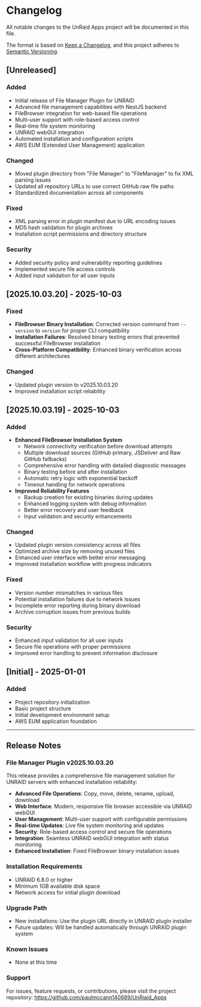 # Changelog

All notable changes to the UnRaid Apps project will be documented in this file.

The format is based on [Keep a Changelog](https://keepachangelog.com/en/1.0.0/),
and this project adheres to [Semantic Versioning](https://semver.org/spec/v2.0.0.html).

## [Unreleased]

### Added
- Initial release of File Manager Plugin for UNRAID
- Advanced file management capabilities with NestJS backend
- FileBrowser integration for web-based file operations
- Multi-user support with role-based access control
- Real-time file system monitoring
- UNRAID webGUI integration
- Automated installation and configuration scripts
- AWS EUM (Extended User Management) application

### Changed
- Moved plugin directory from "File Manager" to "FileManager" to fix XML parsing issues
- Updated all repository URLs to use correct GitHub raw file paths
- Standardized documentation across all components

### Fixed
- XML parsing error in plugin manifest due to URL encoding issues
- MD5 hash validation for plugin archives
- Installation script permissions and directory structure

### Security
- Added security policy and vulnerability reporting guidelines
- Implemented secure file access controls
- Added input validation for all user inputs

## [2025.10.03.20] - 2025-10-03

### Fixed
- **FileBrowser Binary Installation**: Corrected version command from `--version` to `version` for proper CLI compatibility
- **Installation Failures**: Resolved binary testing errors that prevented successful FileBrowser installation
- **Cross-Platform Compatibility**: Enhanced binary verification across different architectures

### Changed
- Updated plugin version to v2025.10.03.20
- Improved installation script reliability

## [2025.10.03.19] - 2025-10-03

### Added
- **Enhanced FileBrowser Installation System**
  - Network connectivity verification before download attempts
  - Multiple download sources (GitHub primary, JSDeliver and Raw GitHub fallbacks)
  - Comprehensive error handling with detailed diagnostic messages
  - Binary testing before and after installation
  - Automatic retry logic with exponential backoff
  - Timeout handling for network operations
- **Improved Reliability Features**
  - Backup creation for existing binaries during updates
  - Enhanced logging system with debug information
  - Better error recovery and user feedback
  - Input validation and security enhancements

### Changed
- Updated plugin version consistency across all files
- Optimized archive size by removing unused files
- Enhanced user interface with better error messaging
- Improved installation workflow with progress indicators

### Fixed
- Version number mismatches in various files
- Potential installation failures due to network issues
- Incomplete error reporting during binary download
- Archive corruption issues from previous builds

### Security
- Enhanced input validation for all user inputs
- Secure file operations with proper permissions
- Improved error handling to prevent information disclosure

## [Initial] - 2025-01-01

### Added
- Project repository initialization
- Basic project structure
- Initial development environment setup
- AWS EUM application foundation

---

## Release Notes

### File Manager Plugin v2025.10.03.20
This release provides a comprehensive file management solution for UNRAID servers with enhanced installation reliability:

- **Advanced File Operations**: Copy, move, delete, rename, upload, download
- **Web Interface**: Modern, responsive file browser accessible via UNRAID webGUI
- **User Management**: Multi-user support with configurable permissions
- **Real-time Updates**: Live file system monitoring and updates
- **Security**: Role-based access control and secure file operations
- **Integration**: Seamless UNRAID webGUI integration with status monitoring
- **Enhanced Installation**: Fixed FileBrowser binary installation issues

### Installation Requirements
- UNRAID 6.8.0 or higher
- Minimum 1GB available disk space
- Network access for initial plugin download

### Upgrade Path
- New installations: Use the plugin URL directly in UNRAID plugin installer
- Future updates: Will be handled automatically through UNRAID plugin system

### Known Issues
- None at this time

### Support
For issues, feature requests, or contributions, please visit the project repository:
https://github.com/paulmccann140689/UnRiaid_Apps